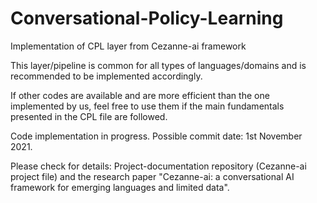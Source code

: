 # Conversational-Policy-Learning

Implementation of CPL layer from Cezanne-ai framework

This layer/pipeline is common for all types of languages/domains and is recommended to be implemented accordingly.

If other codes are available and are more efficient than the one implemented by us, feel free to use them if the main fundamentals presented in the CPL file are followed.

Code implementation in progress.
Possible commit date: 1st November 2021.

Please check for details: Project-documentation repository (Cezanne-ai project file) and the research paper "Cezanne-ai: a conversational AI framework for emerging languages and limited data".
